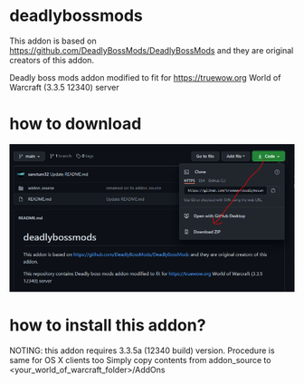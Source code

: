 # deadlybossmods

This addon is based on https://github.com/DeadlyBossMods/DeadlyBossMods and they are original creators of this addon.

Deadly boss mods addon modified to fit for https://truewow.org World of Warcraft (3.3.5 12340) server

# how to download

![Downloading](misc/HowToDownload.png)

# how to install this addon?

NOTING: this addon requires 3.3.5a (12340 build) version. Procedure is same for OS X clients too
Simply copy contents from addon_source to <your_world_of_warcraft_folder>/AddOns